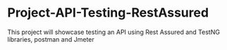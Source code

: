 # Project-API-Testing-RestAssured
This project will showcase testing an API using Rest Assured and TestNG libraries, postman and Jmeter
